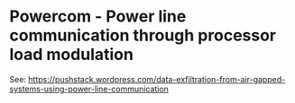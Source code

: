 # Powercom - Power line communication through processor load modulation

See: https://pushstack.wordpress.com/data-exfiltration-from-air-gapped-systems-using-power-line-communication
